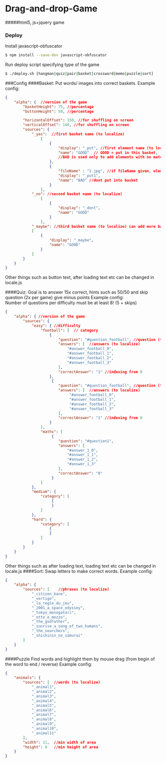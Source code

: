 # Drag-and-drop-Game
#####html5, js+jquery game
### Deploy
Install javascript-obfuscator
```sh
$ npm install --save-dev javascript-obfuscator
```
Run deploy script specifying type of the game
```sh
$ ./deploy.sh [hangman|quiz|pair|basket|crossword|memo|puzzle|sort]
```

###Config
####Basket:
Put words/ images into correct baskets.
Example config:
```json
{
    "alpha": {  //version of the game
        "basketHeight": 75, //percentage 
        "buttonHeight": 50, //percentage

        "horizontalOffset": 150, //for shuffling on screen
        "verticalOffset": 140, //for shuffling on screen
        "sources": {  
            "_yes":  //first basket name (to localize)
                [
                    {
                        "display": "_put", //first element name (to localize)
                        "name": "GOOD"  // GOOD = put in this basket, 
                        //BAD is used only to add elements with no matching basket
                    },
                    {
                        "fileName" : "1.jpg", //if fileName given, element will be image with src 1.jpg (in /img/ folder)
                        "display": "_put1",
                        "name": "BAD" //dont put into basket
                    }
                ],
            "_no": //second basket name (to localize)
                [
                    {
                        "display": "_dont",
                        "name": "GOOD"
                    }
                ],
            "_maybe": //third basket name (to localize) can add more baskets 
            [
                {
                    "display": "_maybe",
                    "name": "GOOD"
                }
            ]
        }
    }
}
```
Other things such as button text, after loading text etc can be changed in locale.js

####Quiz:
Goal is to answer 15x correct, hints such as 50/50 and skip question (2x per game) give minus points
Example config: <br>
Number of questions per difficulty must be at least 8! (5 + skips)
```json
{
    "alpha": { //version of the game
        "sources": {
            "easy": { //difficulty
                "football": [  // category
                    {
                        "question": "#question_football", //question (to localize)
                        "answers": [  //answers (to localize)
                            "#answer_football_0",
                            "#answer_football_1", 
                            "#answer_football_2",
                            "#answer_football_3"
                        ],
                        "correctAnswer": "1" //indexing from 0
                    },
                     {
                        "question": "#question_football", //question (to localize)
                        "answers": [  //answers (to localize)
                             "#answer_football_0",
                             "#answer_football_1", 
                             "#answer_football_2",
                             "#answer_football_3"
                        ],
                        "correctAnswer": "1" //indexing from 0
                    }
                ],
                "maths": [
                     {
                        "question": "#question1",
                        "answers": [
                            "#answer_1_0",
                            "#answer_1_1",
                            "#answer_1_2",
                            "#answer_1_3"
                        ],
                        "correctAnswer": "0"
                     }
                ]
            },
            "medium": {
                "category": [
                     {
                     }
                ]
            },
            "hard": {
                "category": [
                    {
                    }
                ]
            }
        }
    }
}
```
Other things such as after loading text, loading text etc can be changed in locale.js
####Sort:
Swap letters to make correct words.
Example config:
```json
{
    "alpha": {
        "sources": [    //phrases (to localize)
            "_citizen_kane",
            "_vertigo",
            "_la_regle_du_jeu",
            "_2001_a_space_odyssey",
            "_tokyo_monogatari",
            "_otto_e_mezzo",
            "_the_godfather",
            "_sunrise_a_song_of_two_humans",
            "_the_searchers",
            "_shichinin_no_samurai"
        ]
    }
}
```
####Puzzle
Find words and highlight them by mouse drag (from begin of the word to end / reverse)
Example config:
```json
{
    "animals": {
        "sources": [  //words (to localize)
            "_animal1",
            "_animal2",
            "_animal3",
            "_animal4",
            "_animal5",
            "_animal6",
            "_animal7",
            "_animal8",
            "_animal9",
            "_animal10",
            "_animal11"
        ],
        "width": 11,  //min width of area
        "height": 8   //min height of area
    }
}
```